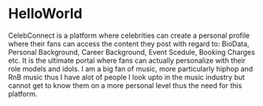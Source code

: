 # HelloWorld
CelebConnect is a platform where celebrities can create a personal profile where their fans can access the content they post with regard to: BioData, Personal Background, Career Background, Event Scedule, Booking Charges etc. It is the ultimate portal where fans can actually personalize with their role models and idols.
I am a big fan of music, more particularly hiphop and RnB music thus I have alot of people I look upto in the music industry but cannot get to know them on a more personal level thus the need for this platform.
